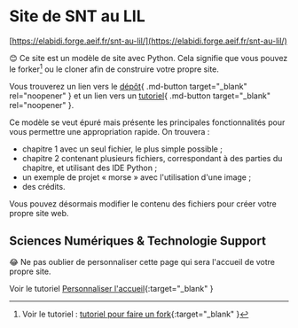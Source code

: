 # Site de SNT au LIL


[https://elabidi.forge.aeif.fr/snt-au-lil/](https://elabidi.forge.aeif.fr/snt-au-lil/)

😊 Ce site est un modèle de site avec Python. Cela signifie que vous pouvez le forker[^1] ou le cloner afin de construire votre propre site.

Vous trouverez un lien vers le [dépôt](https://forge.aeif.fr/modeles-projets/mkdocs-pyodide-review){ .md-button target="_blank" rel="noopener" } et un lien vers un [tutoriel](https://tutoriels.forge.aeif.fr/mkdocs-pyodide-review/){ .md-button target="_blank" rel="noopener" }.

Ce modèle se veut épuré mais présente les principales fonctionnalités pour vous permettre une appropriation rapide.
On trouvera :

* chapitre 1 avec un seul fichier, le plus simple possible ;
* chapitre 2 contenant plusieurs fichiers, correspondant à des parties du chapitre, et utilisant des IDE Python ;
* un exemple de projet « morse » avec l'utilisation d'une image ;
* des crédits.

Vous pouvez désormais modifier le contenu des fichiers pour créer votre propre site web.

## Sciences Numériques & Technologie Support

😂 Ne pas oublier de personnaliser cette page qui sera l'accueil de votre propre site.

Voir le tutoriel [Personnaliser l'accueil](https://tutoriels.forge.aeif.fr/mkdocs-pyodide-review/01_demarrage/1_demarrage/#iv-personnaliser-la-page-daccueil-du-site-que-vous-avez-clone){:target="_blank" }

[^1]: Voir le tutoriel : [tutoriel pour faire un fork](https://tutoriels.forge.aeif.fr/mkdocs-pyodide-review/08_tuto_fork/1_fork_projet/){:target="_blank" }




